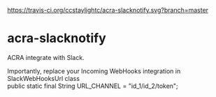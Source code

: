 https://travis-ci.org/ccstaylightc/acra-slacknotify.svg?branch=master

# acra-slacknotify
ACRA integrate with Slack.

Importantly, replace your Incoming WebHooks integration in SlackWebHooksUrl class  
    public static final String URL_CHANNEL = "id_1/id_2/token";  
